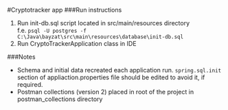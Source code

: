 #Cryptotracker app
###Run instructions
1. Run init-db.sql script located in src/main/resources directory <br>
   f.e. `psql -U postgres -f C:\Java\bayzat\src\main\resources\database\init-db.sql`
2. Run CryptoTrackerApplication class in IDE

###Notes
- Schema and initial data recreated each application run. `spring.sql.init` section of appliaction.properties file should be edited to avoid it, if required.
- Postman collections (version 2) placed in root of the project in postman_collections directory